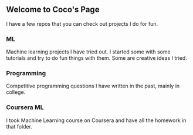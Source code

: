 ## Welcome to Coco's Page

I have a few repos that you can check out projects I do for fun.

### ML

Machine learning projects I have tried out. I started some with some tutorials and try to do fun things with them. Some are creative ideas I tried.

### Programming

Competitive programming questions I have written in the past, mainly in college.

### Coursera ML

I took Machine Learning course on Coursera and have all the homework in that folder.
